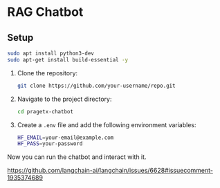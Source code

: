 # RAG Chatbot

## Setup


```bash
sudo apt install python3-dev
sudo apt-get install build-essential -y
```


1. Clone the repository:
    ```bash
    git clone https://github.com/your-username/repo.git
    ```

2. Navigate to the project directory:
    ```bash
    cd pragetx-chatbot
    ```

3. Create a `.env` file and add the following environment variables:
    ```bash
    HF_EMAIL=your-email@example.com
    HF_PASS=your-password
    ```

Now you can run the chatbot and interact with it.



https://github.com/langchain-ai/langchain/issues/6628#issuecomment-1935374689